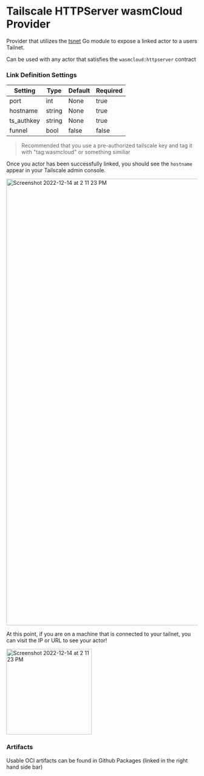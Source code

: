 # Tailscale HTTPServer wasmCloud Provider

Provider that utilizes the [tsnet](https://github.com/tailscale/tailscale/tree/main/tsnet) Go module to expose a linked actor to a users Tailnet.

Can be used with any actor that satisfies the `wasmcloud:httpserver` contract

### Link Definition Settings
| Setting    | Type   | Default | Required |
| ---------- | ------ | ------- | -------- |
| port       | int    | None    | true     |
| hostname   | string | None    | true     |
| ts_authkey | string | None    | true     |
| funnel     | bool   | false   | false    |

> Recommended that you use a pre-authorized tailscale key and tag it with "tag:wasmcloud" or something similiar

Once you actor has been successfully linked, you should see the `hostname` appear in your Tailscale admin console.

<img width="1175" alt="Screenshot 2022-12-14 at 2 11 23 PM" src="https://user-images.githubusercontent.com/15827604/207715197-06ea8f16-d1b5-45b7-92a2-20196c767ee8.png">

At this point, if you are on a machine that is connected to your tailnet, you can visit the IP or URL to see your actor!

<img width="225" alt="Screenshot 2022-12-14 at 2 11 23 PM" src="https://user-images.githubusercontent.com/15827604/207715468-3f6d0bf7-edb7-4434-8a14-5d77d391a0a3.png">


### Artifacts
Usable OCI artifacts can be found in Github Packages (linked in the right hand side bar)
